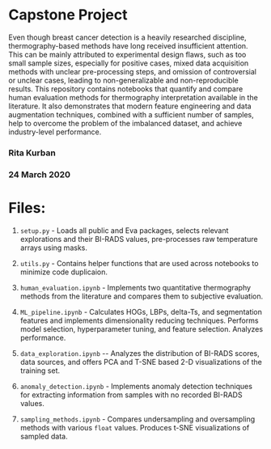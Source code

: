 # Capstone Project

Even though breast cancer detection is a heavily researched discipline, thermography-based methods have long received insufficient attention. This can be mainly attributed to experimental design flaws, such as too small sample sizes, especially for positive cases, mixed data acquisition methods with unclear pre-processing steps, and omission of controversial or unclear cases, leading to non-generalizable and non-reproducible results. 
This repository contains notebooks that quantify and compare human evaluation methods for thermography interpretation available in the literature. It also demonstrates that modern feature engineering and data augmentation techniques, combined with a sufficient number of samples, help to overcome the problem of the imbalanced dataset, and achieve industry-level performance.

### Rita Kurban
### 24 March 2020

# Files:

1. `setup.py` - Loads all public and Eva packages, selects relevant explorations and their BI-RADS values, pre-processes raw temperature arrays using masks.

2. `utils.py` - Contains helper functions that are used across notebooks to minimize code duplicaion.

3. `human_evaluation.ipynb` - Implements two quantitative thermography
methods from the literature and compares them to subjective evaluation.

4. `ML_pipeline.ipynb` - Calculates HOGs, LBPs, delta-Ts, and segmentation
features and implements dimensionality reducing techniques. Performs model selection, hyperparameter tuning, and feature selection. Analyzes performance.

5. `data_exploration.ipynb` -- Analyzes the distribution of BI-RADS scores, data
sources, and offers PCA and T-SNE based 2-D visualizations of the training set.

6. `anomaly_detection.ipynb` - Implements anomaly detection techniques for extracting information from samples with no recorded BI-RADS values.

7. `sampling_methods.ipynb` - Compares undersampling and oversampling methods with various `float` values.  Produces t-SNE visualizations of sampled data.

